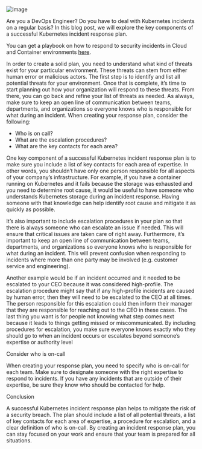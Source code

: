 
![image](https://user-images.githubusercontent.com/99908467/154543895-1e8ba1b1-cb29-475e-9830-747ab0568c9b.png)


Are you a DevOps Engineer? Do you have to deal with Kubernetes incidents on a regular basis? In this blog post, we will explore the key components of a successful Kubernetes incident response plan.

You can get a playbook on how to respond to security incidents in Cloud and Container environments [here](https://offers.cadosecurity.com/the-ultimate-guide-to-forensics-of-mining-malware-in-linux-container-and-cloud-environments).

In order to create a solid plan, you need to understand what kind of threats exist for your particular environment. These threats can stem from either human error or malicious actors. The first step is to identify and list all potential threats for your environment. Once that is complete, it’s time to start planning out how your organization will respond to these threats. From there, you can go back and refine your list of threats as needed. As always, make sure to keep an open line of communication between teams, departments, and organizations so everyone knows who is responsible for what during an incident. When creating your response plan, consider the following:

* Who is on call?
* What are the escalation procedures?
* What are the key contacts for each area?

One key component of a successful Kubernetes incident response plan is to make sure you include a list of key contacts for each area of expertise. In other words, you shouldn’t have only one person responsible for all aspects of your company’s infrastructure. For example, if you have a container running on Kubernetes and it fails because the storage was exhausted and you need to determine root cause, it would be useful to have someone who understands Kubernetes storage during an incident response. Having someone with that knowledge can help identify root cause and mitigate it as quickly as possible.

It’s also important to include escalation procedures in your plan so that there is always someone who can escalate an issue if needed. This will ensure that critical issues are taken care of right away. Furthermore, it’s important to keep an open line of communication between teams, departments, and organizations so everyone knows who is responsible for what during an incident. This will prevent confusion when responding to incidents where more than one party may be involved (e.g. customer service and engineering).

Another example would be if an incident occurred and it needed to be escalated to your CEO because it was considered high-profile. The escalation procedure might say that if any high-profile incidents are caused by human error, then they will need to be escalated to the CEO at all times. The person responsible for this escalation could then inform their manager that they are responsible for reaching out to the CEO in these cases.
The last thing you want is for people not knowing what step comes next because it leads to things getting missed or miscommunicated. By including procedures for escalation, you make sure everyone knows exactly who they should go to when an incident occurs or escalates beyond someone’s expertise or authority level

Consider who is on-call

When creating your response plan, you need to specify who is on-call for each team. Make sure to designate someone with the right expertise to respond to incidents. If you have any incidents that are outside of their expertise, be sure they know who should be contacted for help.

Conclusion

A successful Kubernetes incident response plan helps to mitigate the risk of a security breach. The plan should include a list of all potential threats, a list of key contacts for each area of expertise, a procedure for escalation, and a clear definition of who is on-call. By creating an incident response plan, you can stay focused on your work and ensure that your team is prepared for all situations.
